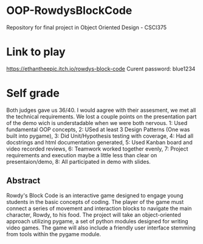 # OOP-RowdysBlockCode
Repository for final project in Object Oriented Design - CSCI375

# Link to play
https://ethantheepic.itch.io/rowdys-block-code
Curent password: blue1234

# Self grade
Both judges gave us 36/40. I would aagree with their assesment, we met all the technical requirements. We lost a couple points on the presentation part of the demo wich is understadable when we were both nervous. 1: Used fundamental OOP concepts, 2: USed at least 3 Design Patterns (One was built into pygame), 3: Did Unit/Hypothesis testing with coverage, 4: Had all docstrings and html documentation generated, 5: Used Kanban board and video recorded reviews, 6: Teamwork worked together evenly, 7: Project requirements and execution maybe a little less than clear on presentaion/demo, 8: All participated in demo with slides.

## Abstract
Rowdy's Block Code is an interactive game designed to engage young students in the basic concepts of coding. The player of the game must connect a series of movement and interaction blocks to navigate the main character, Rowdy, to his food. The project will take an object-oriented approach utilizing pygame, a set of python modules designed for writing video games. The game will also include a friendly user interface stemming from tools within the pygame module. 
